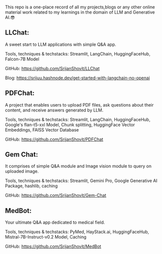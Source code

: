 This repo is a one-place record of all my projects,blogs or any other online material work related to my learnings in the domain of LLM and Generative AI.😎

## LLChat:

A sweet start to LLM applications with simple Q&A app.

Tools, techniques & techstacks: Streamlit, LangChain, HuggingFaceHub, Falcon-7B Model

GitHub: https://github.com/SrijanShovit/LLChat

Blog: https://srijuu.hashnode.dev/get-started-with-langchain-no-openai

## PDFChat: 

A project that enables users to upload PDF files, ask questions about their content, and receive answers generated by LLM.

Tools, techniques & techstacks: Streamlit, LangChain, HuggingFaceHub, Google's flan-t5-xxl Model, Chunk splitting, HuggingFace Vector Embeddings, FAISS Vector Database

GitHub: https://github.com/SrijanShovit/PDFChat

## Gem Chat: 

It comprises of simple Q&A module and Image vision module to query on uploaded image.

Tools, techniques & techstacks: Streamlit, Gemini Pro, Google Generative AI Package, hashlib, caching

GitHub: https://github.com/SrijanShovit/Gem-Chat

## MedBot:

Your ultimate Q&A app dedicated to medical field.

Tools, techniques & techstacks: PyMed, HayStack.ai, HuggingFaceHub, Mistral-7B-Instruct-v0.2 Model, Caching

GitHub: https://github.com/SrijanShovit/MedBot
